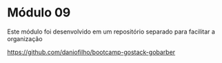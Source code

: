 # Módulo 09

Este módulo foi desenvolvido em um repositório separado para facilitar a organização

https://github.com/daniofilho/bootcamp-gostack-gobarber

